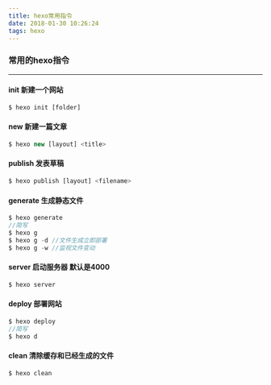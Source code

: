 ```yaml
---
title: hexo常用指令
date: 2018-01-30 10:26:24
tags: hexo
---
```

### 常用的hexo指令
   
---   
#### init 新建一个网站
```js
$ hexo init [folder]
```

#### new 新建一篇文章
```js
$ hexo new [layout] <title>
```

#### publish 发表草稿
```js
$ hexo publish [layout] <filename>
```

#### generate 生成静态文件
```js
$ hexo generate
//简写
$ hexo g 
$ hexo g -d //文件生成立即部署
$ hexo g -w //监视文件变动
```

#### server 启动服务器 默认是4000
```js
$ hexo server
```

#### deploy 部署网站
```js
$ hexo deploy
//简写
$ hexo d
```

#### clean 清除缓存和已经生成的文件
```js
$ hexo clean
```